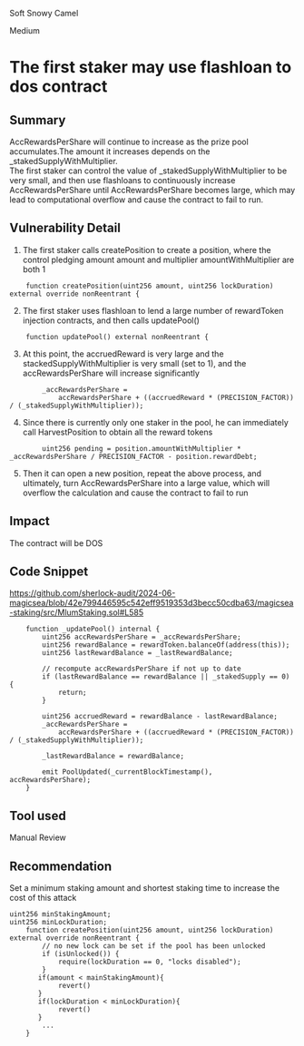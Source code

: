 Soft Snowy Camel

Medium

# The first staker may use flashloan to dos contract

## Summary
AccRewardsPerShare will continue to increase as the prize pool accumulates.The amount it increases depends on the _stakedSupplyWithMultiplier.  
The first staker can control the value of _stakedSupplyWithMultiplier to be very small, and then use flashloans to continuously increase AccRewardsPerShare until AccRewardsPerShare becomes large, which may lead to computational overflow and cause the contract to fail to run.
## Vulnerability Detail
1. The first staker calls createPosition to create a position, where the control pledging amount amount and multiplier amountWithMultiplier are both 1
```solidity
    function createPosition(uint256 amount, uint256 lockDuration) external override nonReentrant {
```
2.  The first staker uses flashloan to lend a large number of rewardToken injection contracts, and then calls updatePool()
```solidity
    function updatePool() external nonReentrant {
```
3. At this point, the accruedReward is very large and the stackedSupplyWithMultiplier is very small (set to 1), and the accRewardsPerShare will increase significantly
```solidity
        _accRewardsPerShare =
            accRewardsPerShare + ((accruedReward * (PRECISION_FACTOR)) / (_stakedSupplyWithMultiplier));
```
4. Since there is currently only one staker in the pool, he can immediately call HarvestPosition to obtain all the reward tokens
```solidity
        uint256 pending = position.amountWithMultiplier * _accRewardsPerShare / PRECISION_FACTOR - position.rewardDebt;
```
5. Then it can open a new position, repeat the above process, and ultimately, turn AccRewardsPerShare into a large value, which will overflow the calculation and cause the contract to fail to run
## Impact

The contract will be  DOS
## Code Snippet
https://github.com/sherlock-audit/2024-06-magicsea/blob/42e799446595c542eff9519353d3becc50cdba63/magicsea-staking/src/MlumStaking.sol#L585
```solidity
    function _updatePool() internal {
        uint256 accRewardsPerShare = _accRewardsPerShare;
        uint256 rewardBalance = rewardToken.balanceOf(address(this));
        uint256 lastRewardBalance = _lastRewardBalance;

        // recompute accRewardsPerShare if not up to date
        if (lastRewardBalance == rewardBalance || _stakedSupply == 0) {
            return;
        }

        uint256 accruedReward = rewardBalance - lastRewardBalance;
        _accRewardsPerShare =
            accRewardsPerShare + ((accruedReward * (PRECISION_FACTOR)) / (_stakedSupplyWithMultiplier));

        _lastRewardBalance = rewardBalance;

        emit PoolUpdated(_currentBlockTimestamp(), accRewardsPerShare);
    }
```
## Tool used

Manual Review

## Recommendation
Set a minimum staking amount and shortest staking time to increase the cost of this attack
```solidity
uint256 minStakingAmount;
uint256 minLockDuration;
    function createPosition(uint256 amount, uint256 lockDuration) external override nonReentrant {
        // no new lock can be set if the pool has been unlocked
        if (isUnlocked()) {
            require(lockDuration == 0, "locks disabled");
        }
       if(amount < mainStakingAmount){
            revert()
       }
       if(lockDuration < minLockDuration){
            revert()
       }
        ...
    }
```
